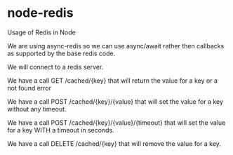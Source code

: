 # node-redis

Usage of Redis in Node

We are using async-redis so we can use async/await rather then callbacks as supported by the base redis code.

We will connect to a redis server.

We have a call GET /cached/{key} that will return the value for a key or a not found error

We have a call POST /cached/{key}/{value} that will set the value for a key without any timeout.

We have a call POST /cached/{key}/{value}/{timeout} that will set the value for a key WITH a timeout in seconds.

We have a call DELETE /cached/{key} that will remove the value for a key.
